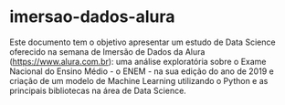 # imersao-dados-alura
Este documento tem o objetivo apresentar um estudo de Data Science oferecido na semana de Imersão de Dados da Alura (https://www.alura.com.br): uma análise exploratória sobre o Exame Nacional do Ensino Médio - o ENEM - na sua edição do ano de 2019 e criação de um modelo de Machine Learning utilizando o Python e as principais bibliotecas na área de Data Science.
